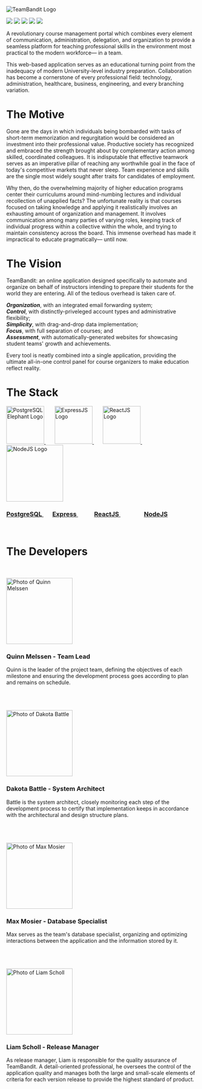![TeamBandit Logo](/website/src/Images/teamBanditLogo.png)

![](https://img.shields.io/github/contributors/QJMTech/TeamBandit?style=for-the-badge) ![](https://img.shields.io/github/stars/QJMTech/TeamBandit?style=for-the-badge) ![](https://img.shields.io/github/forks/QJMTech/TeamBandit?color=orange&style=for-the-badge) ![](https://img.shields.io/badge/Stage-Beta%20Development-red?style=for-the-badge) ![](https://img.shields.io/github/issues/QJMTech/TeamBandit?style=for-the-badge)

A revolutionary course management portal which combines every element of communication, administration, delegation, and organization to provide a seamless platform for teaching professional skills in the environment most practical to the modern workforce— in a team.

This web-based application serves as an educational turning point from the inadequacy of modern University-level industry preparation. Collaboration has become a cornerstone of every professional field: technology, administration, healthcare, business, engineering, and every branching variation.

# The Motive

Gone are the days in which individuals being bombarded with tasks of short-term memorization and regurgitation would be considered an investment into their professional value. Productive society has recognized and embraced the strength brought about by complementary action among skilled, coordinated colleagues. It is indisputable that effective teamwork serves as an imperative pillar of reaching any worthwhile goal in the face of today's competitive markets that never sleep. Team experience and skills are the single most widely sought after traits for candidates of employment.

Why then, do the overwhelming majority of higher education programs center their curriculums around mind-numbing lectures and individual recollection of unapplied facts? The unfortunate reality is that courses focused on taking knowledge and applying it realistically involves an exhausting amount of organization and management. It involves communication among many parties of varying roles, keeping track of individual progress within a collective within the whole, and trying to maintain consistency across the board. This immense overhead has made it impractical to educate pragmatically— until now.

# The Vision

TeamBandit: an online application designed specifically to automate and organize on behalf of instructors intending to prepare their students for the world they are entering. All of the tedious overhead is taken care of.

***Organization***, with an integrated email forwarding system;  
***Control***, with distinctly-priveleged account types and administrative flexibility;  
***Simplicity***, with drag-and-drop data implementation;  
***Focus***, with full separation of courses; and  
***Assessment***, with automatically-generated websites for showcasing student teams' growth and achievements.

Every tool is neatly combined into a single application, providing the ultimate all-in-one control panel for course organizers to make education reflect reality.

# The Stack

<p float = 'left'>
  <a href="https://www.postgresql.org/">
    <img src="https://www.postgresql.org/media/img/about/press/elephant.png" alt="PostgreSQL Elephant Logo" width="100"/>
  </a>
  &nbsp
  &nbsp
  &nbsp
  <a href="https://expressjs.com/">
    <img src="https://cdn.icon-icons.com/icons2/2699/PNG/512/expressjs_logo_icon_169185.png" alt="ExpressJS Logo" width="100"/>
  </a>
  &nbsp
  &nbsp
  &nbsp
  <a href="https://reactjs.org/">
    <img src="https://upload.wikimedia.org/wikipedia/commons/thumb/a/a7/React-icon.svg/440px-React-icon.svg.png" alt="ReactJS Logo" width="100"/>
  </a>
  &nbsp
  &nbsp
  &nbsp
  <a href="https://nodejs.org/en/about/">
    <img src="https://nodejs.org/static/images/logos/nodejs-new-pantone-black.svg" alt="NodeJS Logo" width="150"/>
  </a>
</p>

<h3>
  
  <a href="https://www.postgresql.org/">
    PostgreSQL
  </a>
  &nbsp&nbsp&nbsp&nbsp&nbsp
  <a href="https://expressjs.com/">
    Express
  </a>
  &nbsp&nbsp&nbsp&nbsp&nbsp&nbsp&nbsp&nbsp&nbsp&nbsp
  <a href="https://reactjs.org/">
    ReactJS
  </a>
  &nbsp&nbsp&nbsp&nbsp&nbsp&nbsp&nbsp&nbsp&nbsp&nbsp&nbsp&nbsp&nbsp&nbsp&nbsp
  <a href="https://nodejs.org/en/about/">
    NodeJS
  </a>
  
</h3>

<br />

# The Developers

<br />
<br />

<img src="https://avatars.githubusercontent.com/u/77873536?v=4" alt="Photo of Quinn Melssen" width="175"/>

### Quinn Melssen - Team Lead
Quinn is the leader of the project team, defining the objectives of each milestone and ensuring the development process goes according to plan and remains
on schedule.

<br />
<br />
<br />

<img src="https://avatars.githubusercontent.com/u/77859884?v=4" alt="Photo of Dakota Battle" width="175"/>

### Dakota Battle - System Architect
Battle is the system architect, closely monitoring each step of the development process to certify that implementation keeps in accordance with the architectural 
and design structure plans.

<br />
<br />
<br />

<img src="https://avatars.githubusercontent.com/u/80225763?v=4" alt="Photo of Max Mosier" width="175"/>

### Max Mosier - Database Specialist
Max serves as the team's database specialist, organizing and optimizing interactions between the application and the information stored by it.

<br />
<br />
<br />

<img src="https://avatars.githubusercontent.com/u/49794159?v=4" alt="Photo of Liam Scholl" width="175"/>

### Liam Scholl - Release Manager
As release manager, Liam is responsible for the quality assurance of TeamBandit. A detail-oriented professional, he oversees the control of the application
quality and manages both the large and small-scale elements of criteria for each version release to provide the highest standard of product.
